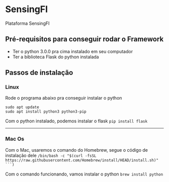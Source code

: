# SensingFI
Plataforma SensingFI

## Pré-requisitos para conseguir rodar o Framework

- Ter o python 3.0.0 pra cima instalado em seu computador
- Ter a biblioteca Flask do python instalada

## Passos de instalação
### Linux 
Rode o programa abaixo pra conseguir instalar o python
```
sudo apt update
sudo apt install python3 python3-pip
```
Com o python instalado, podemos instalar o flask
`pip install flask`

---
### Mac Os
Com o Mac, usaremos o comando do Homebrew, segue o código de instalação dele
`/bin/bash -c "$(curl -fsSL https://raw.githubusercontent.com/Homebrew/install/HEAD/install.sh)"
```)`

Com o comando funcionando, vamos instalar o python
`brew install python
`
